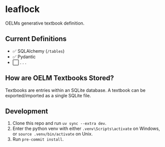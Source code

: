 # leaflock
OELMs generative textbook definition.

## Current Definitions
- ✅ SQLAlchemy (`/tables`)
- ✅ Pydantic
- ⬜ . . .

## How are OELM Textbooks Stored?
Textbooks are entries within an SQLite database. A textbook can be exported/imported as a single SQLite file.

## Development
1. Clone this repo and run `uv sync --extra dev`.
2. Enter the python venv with either `.venv\Scripts\activate` on Windows, or `source .venv/bin/activate` on Unix.
3. Run `pre-commit install`.